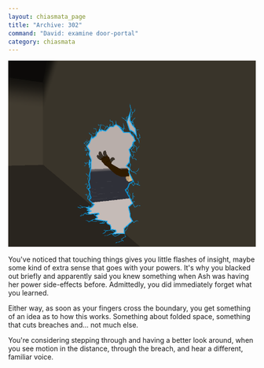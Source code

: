 ```yaml
---
layout: chiasmata_page
title: "Archive: 302"
command: "David: examine door-portal"
category: chiasmata
---
```


![302](/chiasmata/images/narrative/299.png)

You've noticed that touching things gives you little flashes of insight, maybe some kind of extra sense that goes with your powers. It's why you blacked out briefly and apparently said you knew something when Ash was having her power side-effects before. Admittedly, you did immediately forget what you learned.

Either way, as soon as your fingers cross the boundary, you get something of an idea as to how this works. Something about folded space, something that cuts breaches and... not much else.

You're considering stepping through and having a better look around, when you see motion in the distance, through the breach, and hear a different, familiar voice.